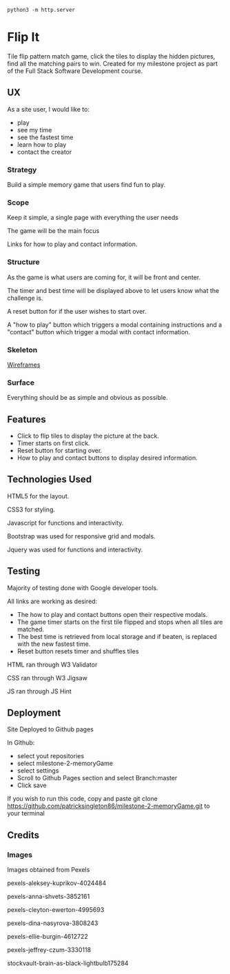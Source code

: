 `python3 -m http.server`

# Flip It

Tile flip pattern match game, click the tiles to display the hidden pictures, find all the matching pairs to win. Created for my milestone project as part of the Full Stack Software Development course.

## UX

As a site user, I would like to:
* play
* see my time
* see the fastest time
* learn how to play
* contact the creator

### Strategy

Build a simple memory game that users find fun to play.

### Scope

Keep it simple, a single page with everything the user needs

The game will be the main focus

Links for how to play and contact information. 

### Structure

As the game is what users are coming for, it will be front and center.

The timer and best time will be displayed above to let users know what the challenge is.

A reset button for if the user wishes to start over.

A "how to play" button which triggers a modal containing instructions and a "contact" button which trigger a modal with contact information.

### Skeleton

[Wireframes](https://github.com/patricksingleton86/milestone-2-memoryGame/blob/master/wireframes/memoryGame-wireframes.pdf)

### Surface

Everything should be as simple and obvious as possible.

## Features

* Click to flip tiles to display the picture at the back. 
* Timer starts on first click. 
* Reset button for starting over.
* How to play and contact buttons to display desired information.

## Technologies Used

HTML5 for the layout.

CSS3 for styling.

Javascript for functions and interactivity.

Bootstrap was used for responsive grid and modals.

Jquery was used for functions and interactivity.

## Testing

Majority of testing done with Google developer tools.

All links are working as desired:
* The how to play and contact buttons open their respective modals.
* The game timer starts on the first tile flipped and stops when all tiles are matched.
* The best time is retrieved from local storage and if beaten, is replaced with the new fastest time.
* Reset button resets timer and shuffles tiles

HTML ran through W3 Validator

CSS ran through W3 Jigsaw

JS ran through JS Hint

## Deployment

Site Deployed to Github pages

In Github: 
* select yout repositories
* select milestone-2-memoryGame
* select settings
* Scroll to Github Pages section and select Branch:master
* Click save

If you wish to run this code, copy and paste git clone https://github.com/patricksingleton86/milestone-2-memoryGame.git to your terminal

## Credits

### Images

Images obtained from Pexels

pexels-aleksey-kuprikov-4024484

pexels-anna-shvets-3852161

pexels-cleyton-ewerton-4995693

pexels-dina-nasyrova-3808243

pexels-ellie-burgin-4612722

pexels-jeffrey-czum-3330118

stockvault-brain-as-black-lightbulb175284